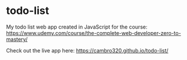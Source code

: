 # todo-list
My todo list web app created in JavaScript for the course: https://www.udemy.com/course/the-complete-web-developer-zero-to-mastery/

Check out the live app here: https://cambro320.github.io/todo-list/
